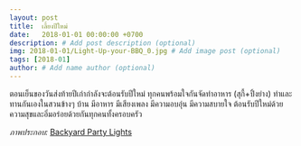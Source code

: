 ```yaml
---
layout: post
title:  เลี้ยงปีใหม่
date:   2018-01-01 00:00:00 +0700
description: # Add post description (optional)
img: 2018-01-01/Light-Up-your-BBQ_0.jpg # Add image post (optional)
tags: [2018-01]
author: # Add name author (optional)
---
```

ตอนเย็นของวันส่งท้ายปีเก่ากำลังจะต้อนรับปีใหม่ ทุกคนพร้อมใจกันจัดทำอาหาร (สุกี้+ปิ้งย่าง) ทำและทานกันเองในสวนข้างๆ บ้าน มีอาหาร มีเสียงเพลง มีความอบอุ่น มีความสบายใจ ต้อนรับปีใหม่ด้วยความสุขและอิ่มอร่อยด้วยกันทุกคนทั้งครอบครัว

*ภาพประกอบ:* [Backyard Party Lights](http://www.murphygoodewinery.com/blog/backyard-party-lights)
